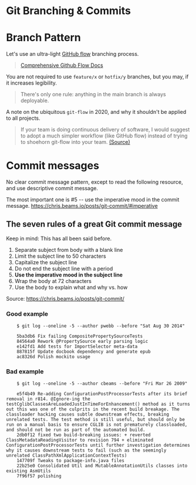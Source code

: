 # Git Branching & Commits

# Branch Pattern

Let's use an ultra-light [GitHub flow](https://guides.github.com/introduction/flow/) branching process.

> [Comprehensive Github Flow Docs](https://docs.github.com/en/get-started/quickstart/github-flow)

You are not required to use `feature/x` or `hotfix/y` branches, but you may, if it increases legibility.

> There's only one rule: anything in the main branch is always deployable.

A note on the ubiquitous `git-flow` in 2020, and why it shouldn't be applied to all projects.

> If your team is doing continuous delivery of software, I would suggest to adopt a much simpler workflow (like GitHub flow) instead of trying to shoehorn git-flow into your team. [(Source)](https://nvie.com/posts/a-successful-git-branching-model/)

# Commit messages

No clear commit message pattern, except to read the following resource, and use descriptive commit message.

The most important one is #5 -- use the imperative mood in the commit message.
https://chris.beams.io/posts/git-commit/#imperative

## The seven rules of a great Git commit message

Keep in mind: This has all been said before.

1. Separate subject from body with a blank line
2. Limit the subject line to 50 characters
3. Capitalize the subject line
4. Do not end the subject line with a period
5. **Use the imperative mood in the subject line**
6. Wrap the body at 72 characters
7. Use the body to explain what and why vs. how

Source: https://chris.beams.io/posts/git-commit/

### Good example

        $ git log --oneline -5 --author pwebb --before "Sat Aug 30 2014"

        5ba3db6 Fix failing CompositePropertySourceTests
        84564a0 Rework @PropertySource early parsing logic
        e142fd1 Add tests for ImportSelector meta-data
        887815f Update docbook dependency and generate epub
        ac8326d Polish mockito usage

### Bad example

        $ git log --oneline -5 --author cbeams --before "Fri Mar 26 2009"

        e5f4b49 Re-adding ConfigurationPostProcessorTests after its brief removal in r814. @Ignore-ing the testCglibClassesAreLoadedJustInTimeForEnhancement() method as it turns out this was one of the culprits in the recent build breakage. The classloader hacking causes subtle downstream effects, breaking unrelated tests. The test method is still useful, but should only be run on a manual basis to ensure CGLIB is not prematurely classloaded, and should not be run as part of the automated build.
        2db0f12 fixed two build-breaking issues: + reverted ClassMetadataReadingVisitor to revision 794 + eliminated ConfigurationPostProcessorTests until further investigation determines why it causes downstream tests to fail (such as the seemingly unrelated ClassPathXmlApplicationContextTests)
        147709f Tweaks to package-info.java files
        22b25e0 Consolidated Util and MutableAnnotationUtils classes into existing AsmUtils
        7f96f57 polishing

